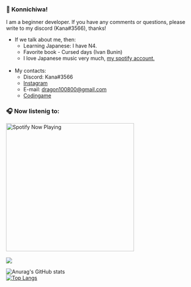 ### 👋 Konnichiwa!
I am a beginner developer. If you have any comments or questions, please write to my discord (Kana#3566), thanks!
+ If we talk about me, then:
    + Learning Japanese: I have N4.
    + Favorite book - Cursed days (Ivan Bunin)
    + I love Japanese music very much, [my spotify account.](https://open.spotify.com/user/iwzw7mu8kbeqszm8lc7jn88xk)<br/><br/>
+ My contacts:
    + Discord: Kana#3566
    + [Instagram](https://www.instagram.com/kanamonogatari/ "Instagram")
    + E-mail: dragon100800@gmail.com
    + [Codingame](https://www.codingame.com/profile/30f505d4d9d71977e14ba4a98360031a8075324 "Codingame")

### 🎧 Now listenig to:
[<img src="https://kanamonogatari.vercel.app/api/spotify-playing" alt="Spotify Now Playing" width="350" />](https://open.spotify.com/user/iwzw7mu8kbeqszm8lc7jn88xk)
<br/><br/>
[<img src="https://www.codewars.com/users/KanaMonogatari/badges/large">](https://www.codewars.com/users/KanaMonogatari)


![Anurag's GitHub stats](https://github-readme-stats.vercel.app/api?username=KanaMonogatari&show_icons=true&theme=tokyonight)<br/>
[![Top Langs](https://github-readme-stats.vercel.app/api/top-langs/?username=KanaMonogatari&layout=compact&theme=tokyonight)](https://github.com/anuraghazra/github-readme-stats)

